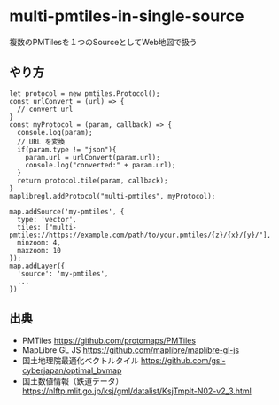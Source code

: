 # multi-pmtiles-in-single-source
複数のPMTilesを１つのSourceとしてWeb地図で扱う

## やり方
```
let protocol = new pmtiles.Protocol();
const urlConvert = (url) => {
  // convert url
}
const myProtocol = (param, callback) => {
  console.log(param);
  // URL を変換
  if(param.type != "json"){
    param.url = urlConvert(param.url);
    console.log("converted:" + param.url);
  }
  return protocol.tile(param, callback);
}
maplibregl.addProtocol("multi-pmtiles", myProtocol);
```
```
map.addSource('my-pmtiles', {
  type: 'vector',
  tiles: ["multi-pmtiles://https://example.com/path/to/your.pmtiles/{z}/{x}/{y}/"],
  minzoom: 4,
  maxzoom: 10
});
map.addLayer({
  'source': 'my-pmtiles',
  ...
})
```
## 出典
* PMTiles https://github.com/protomaps/PMTiles
* MapLibre GL JS https://github.com/maplibre/maplibre-gl-js
* 国土地理院最適化ベクトルタイル https://github.com/gsi-cyberjapan/optimal_bvmap
* 国土数値情報（鉄道データ） https://nlftp.mlit.go.jp/ksj/gml/datalist/KsjTmplt-N02-v2_3.html
